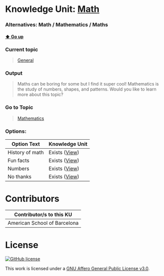 # Knowledge Unit: [Math](../../knowledge_units/general/math.md)
### Alternatives:   Math   /  Mathematics   /  Maths 
#### [:arrow_up: Go up](../../topics/general.md)
### Current topic
> [General](../../topics/general.md)
### Output
> Maths can be boring for some but I find it super cool! Mathematics is the study of numbers, shapes, and patterns. Would you like to learn more about this topic?
### Go to Topic
> [Mathematics](../../topics/mathematics.md)

### Options: 

| Option Text | Knowledge Unit |
| - | - |  
| History of math  |  Exists ([View](../../knowledge_units/mathematics/history-of-math.md))  |  
| Fun facts  |  Exists ([View](../../knowledge_units/mathematics/fun-facts.md))  |  
| Numbers  |  Exists ([View](../../knowledge_units/mathematics/numbers.md))  |  
| No thanks  |  Exists ([View](../../knowledge_units/mathematics/no-thanks.md))  | 

# Contributors

| Contributor/s to this KU |
| - | 
| American School of Barcelona |

# License
[![GitHub license](https://img.shields.io/github/license/inbrainz/cerebro)](https://github.com/inbrainz/cerebro/blob/master/LICENSE)

This work is licensed under a [GNU Affero General Public License v3.0](https://www.gnu.org/licenses/agpl-3.0.txt).